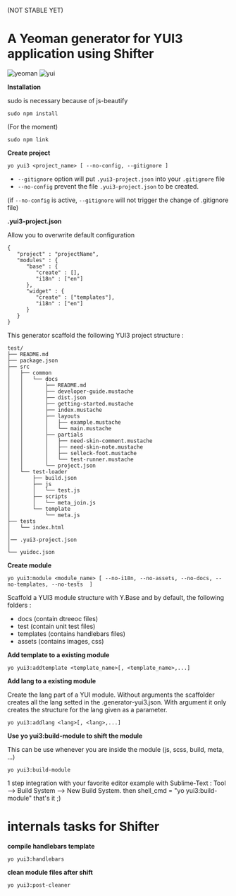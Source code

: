 (NOT STABLE YET)


A Yeoman generator for YUI3 application using Shifter
==============

![yeoman](http://128bitstudios.com/images/logo/yeoman.png)
![yui](http://ebmedia.eventbrite.com/s3-s3/eventlogos/2254509/828699663-2.jpg)

**Installation**

sudo is necessary because of js-beautify
```
sudo npm install
```
(For the moment)
```
sudo npm link
```






**Create project**


```
yo yui3 <project_name> [ --no-config, --gitignore ]
```

- ```--gitignore``` option will put ```.yui3-project.json``` into your ```.gitignore``` file
- ```--no-config``` prevent the file ```.yui3-project.json``` to be created.

(if ```--no-config``` is active, ```--gitignore``` will not trigger the change of .gitignore file)


**.yui3-project.json**

Allow you to overwrite default configuration

```
{
   "project" : "projectName",
   "modules" : {
      "base" : {
         "create" : [],
         "i18n" : ["en"]
      },
      "widget" : {
         "create" : ["templates"],
         "i18n" : ["en"]
      }
   }
}
```



This generator scaffold the following YUI3 project structure : 

```
test/
├── README.md
├── package.json
├── src
│   ├── common
│   │   └── docs
│   │       ├── README.md
│   │       ├── developer-guide.mustache
│   │       ├── dist.json
│   │       ├── getting-started.mustache
│   │       ├── index.mustache
│   │       ├── layouts
│   │       │   ├── example.mustache
│   │       │   └── main.mustache
│   │       ├── partials
│   │       │   ├── need-skin-comment.mustache
│   │       │   ├── need-skin-note.mustache
│   │       │   ├── selleck-foot.mustache
│   │       │   └── test-runner.mustache
│   │       └── project.json
│   └── test-loader
│       ├── build.json
│       ├── js
│       │   └── test.js
│       ├── scripts
│       │   └── meta_join.js
│       └── template
│           └── meta.js
├── tests
│   └── index.html
│     
│── .yui3-project.json  
│     
└── yuidoc.json
```


**Create module**


```
yo yui3:module <module_name> [ --no-i18n, --no-assets, --no-docs, --no-templates, --no-tests  ]
```

Scaffold a YUI3 module structure with Y.Base and by default, the following folders : 

- docs (contain dtreeoc files)
- test (contain unit test files)
- templates (contains handlebars files)
- assets (contains images, css)


**Add template to a existing module**

```
yo yui3:addtemplate <template_name>[, <template_name>,...]
```

**Add lang to a existing module**

Create the lang part of a YUI module. Without arguments the scaffolder creates all the lang setted in the .generator-yui3.json. With argument it only creates the structure for the lang given as a parameter.

```
yo yui3:addlang <lang>[, <lang>,...]
```

**Use yo yui3:build-module to shift the module**

This can be use whenever you are inside the module (js, scss, build, meta, ...)

```
yo yui3:build-module
```

1 step integration with your favorite editor example with Sublime-Text : Tool --> Build System --> New Build System.
then shell_cmd = "yo yui3:build-module" that's it ;)





internals tasks for Shifter
==
 
**compile handlebars template**

```
yo yui3:handlebars
```

**clean module files after shift**

```
yo yui3:post-cleaner
```
